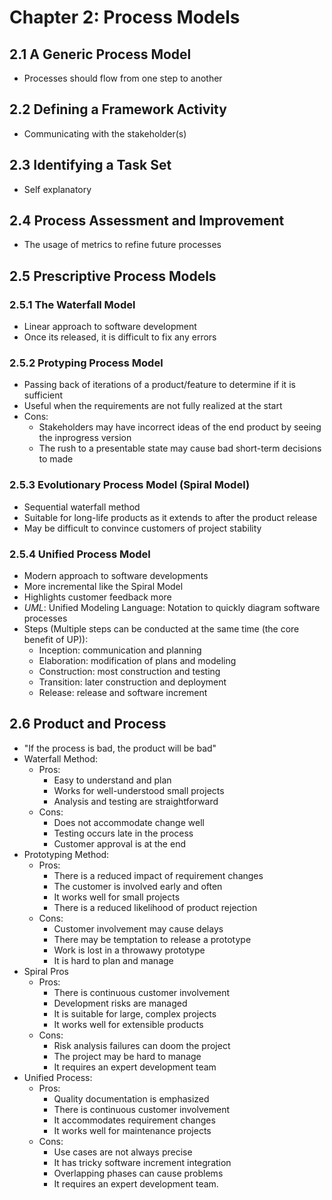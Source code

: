 # Chapter 2: Process Models
## 2.1 A Generic Process Model
- Processes should flow from one step to another

## 2.2 Defining a Framework Activity
- Communicating with the stakeholder(s)

## 2.3 Identifying a Task Set
- Self explanatory

## 2.4 Process Assessment and Improvement
- The usage of metrics to refine future processes

## 2.5 Prescriptive Process Models
### 2.5.1 The Waterfall Model
- Linear approach to software development
- Once its released, it is difficult to fix any errors

### 2.5.2 Protyping Process Model
- Passing back of iterations of a product/feature to determine if it is sufficient
- Useful when the requirements are not fully realized at the start
- Cons:
    - Stakeholders may have incorrect ideas of the end product by seeing the inprogress version
    - The rush to a presentable state may cause bad short-term decisions to made
 
### 2.5.3 Evolutionary Process Model (Spiral Model)
- Sequential waterfall method
- Suitable for long-life products as it extends to after the product release
- May be difficult to convince customers of project stability

### 2.5.4 Unified Process Model
- Modern approach to software developments
- More incremental like the Spiral Model
- Highlights customer feedback more
- _UML_: Unified Modeling Language: Notation to quickly diagram software processes
- Steps (Multiple steps can be conducted at the same time (the core benefit of UP)):
    - Inception: communication and planning
    - Elaboration: modification of plans and modeling
    - Construction: most construction and testing
    - Transition: later construction and deployment
    - Release: release and software increment

## 2.6 Product and Process
- "If the process is bad, the product will be bad"
- Waterfall Method:
    - Pros:
        - Easy to understand and plan
        - Works for well-understood small projects
        - Analysis and testing are straightforward
    - Cons:
        - Does not accommodate change well
        - Testing occurs late in the process
        - Customer approval is at the end
- Prototyping Method:
    - Pros:
        - There is a reduced impact of requirement changes
        - The customer is involved early and often
        - It works well for small projects
        - There is a reduced likelihood of product rejection
    - Cons:
        - Customer involvement may cause delays
        - There may be temptation to release a prototype
        - Work is lost in a throwawy prototype
        - It is hard to plan and manage
- Spiral Pros
    - Pros:
        - There is continuous customer involvement
        - Development risks are managed
        - It is suitable for large, complex projects
        - It works well for extensible products
    - Cons: 
        - Risk analysis failures can doom the project
        - The project may be hard to manage
        - It requires an expert development team
- Unified Process:
    - Pros:
        - Quality documentation is emphasized
        - There is continuous customer involvement
        - It accommodates requirement changes
        - It works well for maintenance projects
    - Cons:
        - Use cases are not always precise
        - It has tricky software increment integration
        - Overlapping phases can cause problems
        - It requires an expert development team.